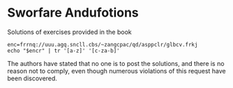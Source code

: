 Sworfare Andufotions
====================

Solutions of exercises provided in the book

```shell
enc=frrnq://uuu.agq.sncll.cbs/~zangcpac/qd/asppclr/glbcv.frkj
echo "$encr" | tr '[a-z]' '[c-za-b]'
```

The authors have stated that no one is to post the solutions, and there is no
reason not to comply, even though numerous violations of this request have been
discovered.
